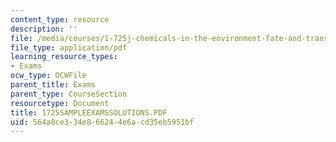 ```yaml
---
content_type: resource
description: ''
file: /media/courses/1-725j-chemicals-in-the-environment-fate-and-transport-fall-2004/564a0ce334e866244e6acd35eb5951bf_1725SAMPLEEXAMSSOLUTIONS.PDF
file_type: application/pdf
learning_resource_types:
- Exams
ocw_type: OCWFile
parent_title: Exams
parent_type: CourseSection
resourcetype: Document
title: 1725SAMPLEEXAMSSOLUTIONS.PDF
uid: 564a0ce3-34e8-6624-4e6a-cd35eb5951bf
---
```

